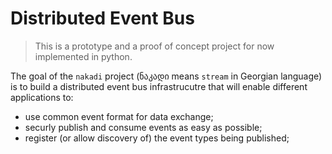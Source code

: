 Distributed Event Bus
=====================

> This is a prototype and a proof of concept project for now implemented in python.

The goal of the `nakadi` project (ნაკადი means `stream` in Georgian language) is to build a distributed event bus infrastrucutre that will enable different applications to:

* use common event format for data exchange;
* securly publish and consume events as easy as possible;
* register (or allow discovery of) the event types being published;

